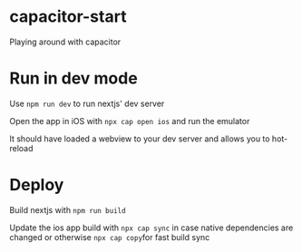 # capacitor-start
Playing around with capacitor

# Run in dev mode

Use `npm run dev` to run nextjs' dev server 

Open the app in iOS with `npx cap open ios` and run the emulator

It should have loaded a webview to your dev server and allows you to hot-reload

# Deploy

Build nextjs with `npm run build`

Update the ios app build with `npx cap sync` in case native dependencies are changed or otherwise `npx cap copy`for fast build sync

